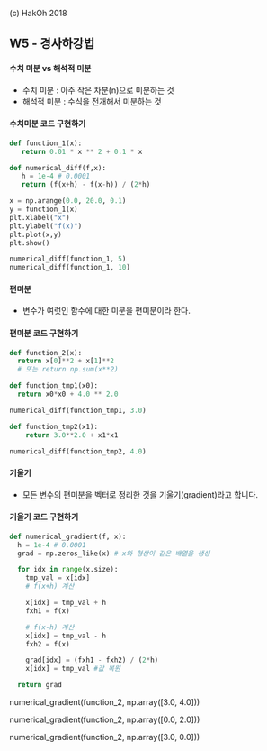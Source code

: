 (c) HakOh 2018

## W5 - 경사하강법


#### 수치 미분 vs 해석적 미분
- 수치 미분 : 아주 작은 차분(n)으로 미분하는 것
- 해석적 미분 : 수식을 전개해서 미분하는 것

#### 수치미분 코드 구현하기

```python
def function_1(x):
   return 0.01 * x ** 2 + 0.1 * x

def numerical_diff(f,x):
   h = 1e-4 # 0.0001
   return (f(x+h) - f(x-h)) / (2*h)

x = np.arange(0.0, 20.0, 0.1)
y = function_1(x)
plt.xlabel("x")
plt.ylabel("f(x)")
plt.plot(x,y)
plt.show()

numerical_diff(function_1, 5)
numerical_diff(function_1, 10)
```

#### 편미분
- 변수가 여럿인 함수에 대한 미분을 편미분이라 한다.

#### 편미분 코드 구현하기

```python
def function_2(x):
  return x[0]**2 + x[1]**2
  # 또는 return np.sum(x**2)

def function_tmp1(x0):
  return x0*x0 + 4.0 ** 2.0

numerical_diff(function_tmp1, 3.0)

def function_tmp2(x1):
    return 3.0**2.0 + x1*x1

numerical_diff(function_tmp2, 4.0)
```

#### 기울기
- 모든 변수의 편미분을 벡터로 정리한 것을 기울기(gradient)라고 합니다.

#### 기울기 코드 구현하기

```python
def numerical_gradient(f, x):
  h = 1e-4 # 0.0001
  grad = np.zeros_like(x) # x와 형상이 같은 배열을 생성

  for idx in range(x.size):
    tmp_val = x[idx]
    # f(x+h) 계산

    x[idx] = tmp_val + h
    fxh1 = f(x)

    # f(x-h) 계산
    x[idx] = tmp_val - h
    fxh2 = f(x)

    grad[idx] = (fxh1 - fxh2) / (2*h)
    x[idx] = tmp_val #값 복원

  return grad
```
numerical_gradient(function_2, np.array([3.0, 4.0]))

numerical_gradient(function_2, np.array([0.0, 2.0]))

numerical_gradient(function_2, np.array([3.0, 0.0]))
```
